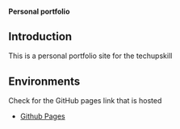 #### Personal portfolio

## Introduction
This is a personal portfolio site for the techupskill 


## Environments
Check for the GitHub pages link that is hosted

- [Github Pages](https://feyton.github.io/techupskill-portfolio/)
